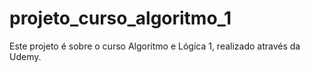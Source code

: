 # projeto_curso_algoritmo_1
Este projeto é sobre o curso Algoritmo e Lógica 1, realizado através da Udemy.
